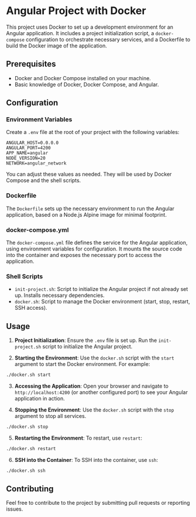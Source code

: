 
# Angular Project with Docker

This project uses Docker to set up a development environment for an Angular application. It includes a project initialization script, a `docker-compose` configuration to orchestrate necessary services, and a Dockerfile to build the Docker image of the application.

## Prerequisites

- Docker and Docker Compose installed on your machine.
- Basic knowledge of Docker, Docker Compose, and Angular.

## Configuration

### Environment Variables

Create a `.env` file at the root of your project with the following variables:

```env
ANGULAR_HOST=0.0.0.0
ANGULAR_PORT=4200
APP_NAME=angular
NODE_VERSION=20
NETWORK=angular_network
```

You can adjust these values as needed. They will be used by Docker Compose and the shell scripts.

### Dockerfile

The `Dockerfile` sets up the necessary environment to run the Angular application, based on a Node.js Alpine image for minimal footprint.

### docker-compose.yml

The `docker-compose.yml` file defines the service for the Angular application, using environment variables for configuration. It mounts the source code into the container and exposes the necessary port to access the application.

### Shell Scripts

- `init-project.sh`: Script to initialize the Angular project if not already set up. Installs necessary dependencies.
- `docker.sh`: Script to manage the Docker environment (start, stop, restart, SSH access).

## Usage

1. **Project Initialization**: Ensure the `.env` file is set up. Run the `init-project.sh` script to initialize the Angular project.

2. **Starting the Environment**: Use the `docker.sh` script with the `start` argument to start the Docker environment. For example:

```sh
./docker.sh start
```

3. **Accessing the Application**: Open your browser and navigate to `http://localhost:4200` (or another configured port) to see your Angular application in action.

4. **Stopping the Environment**: Use the `docker.sh` script with the `stop` argument to stop all services.

```sh
./docker.sh stop
```

5. **Restarting the Environment**: To restart, use `restart`:

```sh
./docker.sh restart
```

6. **SSH into the Container**: To SSH into the container, use `ssh`:

```sh
./docker.sh ssh
```

## Contributing

Feel free to contribute to the project by submitting pull requests or reporting issues.
